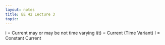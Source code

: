 ```yaml
---
layout: notes
title: EE 42 Lecture 3
topic:
---
```

i     = Current may or may be not time varying
i(t)  = Current (Time Variant)
I     = Constant Current

